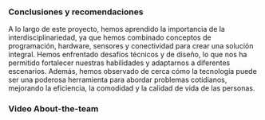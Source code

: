### Conclusiones y recomendaciones

A lo largo de este proyecto, hemos aprendido la importancia de la interdisciplinariedad, ya que hemos combinado conceptos de programación, hardware, sensores y conectividad para crear una solución integral. Hemos enfrentado desafíos técnicos y de diseño, lo que nos ha permitido fortalecer nuestras habilidades y adaptarnos a diferentes escenarios. Además, hemos observado de cerca cómo la tecnología puede ser una poderosa herramienta para abordar problemas cotidianos, mejorando la eficiencia, la comodidad y la calidad de vida de las personas.

### Video About-the-team
